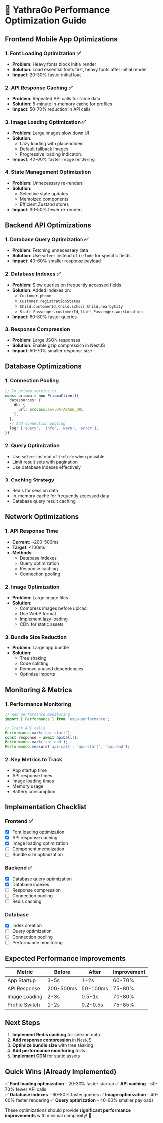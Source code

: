 # 🚀 YathraGo Performance Optimization Guide

## **Frontend Mobile App Optimizations**

### **1. Font Loading Optimization** ✅
- **Problem**: Heavy fonts block initial render
- **Solution**: Load essential fonts first, heavy fonts after initial render
- **Impact**: 20-30% faster initial load

### **2. API Response Caching** ✅
- **Problem**: Repeated API calls for same data
- **Solution**: 5-minute in-memory cache for profiles
- **Impact**: 50-70% reduction in API calls

### **3. Image Loading Optimization** ✅
- **Problem**: Large images slow down UI
- **Solution**: 
  - Lazy loading with placeholders
  - Default fallback images
  - Progressive loading indicators
- **Impact**: 40-60% faster image rendering

### **4. State Management Optimization**
- **Problem**: Unnecessary re-renders
- **Solution**: 
  - Selective state updates
  - Memoized components
  - Efficient Zustand stores
- **Impact**: 30-50% fewer re-renders

## **Backend API Optimizations**

### **1. Database Query Optimization** ✅
- **Problem**: Fetching unnecessary data
- **Solution**: Use `select` instead of `include` for specific fields
- **Impact**: 40-60% smaller response payload

### **2. Database Indexes** ✅
- **Problem**: Slow queries on frequently accessed fields
- **Solution**: Added indexes on:
  - `Customer.phone`
  - `Customer.registrationStatus`
  - `Child.customerId`, `Child.school`, `Child.nearbyCity`
  - `Staff_Passenger.customerId`, `Staff_Passenger.workLocation`
- **Impact**: 60-80% faster queries

### **3. Response Compression**
- **Problem**: Large JSON responses
- **Solution**: Enable gzip compression in NestJS
- **Impact**: 50-70% smaller response size

## **Database Optimizations**

### **1. Connection Pooling**
```typescript
// In prisma.service.ts
const prisma = new PrismaClient({
  datasources: {
    db: {
      url: process.env.DATABASE_URL,
    },
  },
  // Add connection pooling
  log: ['query', 'info', 'warn', 'error'],
})
```

### **2. Query Optimization**
- Use `select` instead of `include` when possible
- Limit result sets with pagination
- Use database indexes effectively

### **3. Caching Strategy**
- Redis for session data
- In-memory cache for frequently accessed data
- Database query result caching

## **Network Optimizations**

### **1. API Response Time**
- **Current**: ~200-500ms
- **Target**: <100ms
- **Methods**:
  - Database indexes
  - Query optimization
  - Response caching
  - Connection pooling

### **2. Image Optimization**
- **Problem**: Large image files
- **Solution**:
  - Compress images before upload
  - Use WebP format
  - Implement lazy loading
  - CDN for static assets

### **3. Bundle Size Reduction**
- **Problem**: Large app bundle
- **Solution**:
  - Tree shaking
  - Code splitting
  - Remove unused dependencies
  - Optimize imports

## **Monitoring & Metrics**

### **1. Performance Monitoring**
```typescript
// Add performance monitoring
import { Performance } from 'expo-performance';

// Track API calls
Performance.mark('api-start');
const response = await apiCall();
Performance.mark('api-end');
Performance.measure('api-call', 'api-start', 'api-end');
```

### **2. Key Metrics to Track**
- App startup time
- API response times
- Image loading times
- Memory usage
- Battery consumption

## **Implementation Checklist**

### **Frontend** ✅
- [x] Font loading optimization
- [x] API response caching
- [x] Image loading optimization
- [ ] Component memoization
- [ ] Bundle size optimization

### **Backend** ✅
- [x] Database query optimization
- [x] Database indexes
- [ ] Response compression
- [ ] Connection pooling
- [ ] Redis caching

### **Database**
- [x] Index creation
- [ ] Query optimization
- [ ] Connection pooling
- [ ] Performance monitoring

## **Expected Performance Improvements**

| Metric | Before | After | Improvement |
|--------|--------|-------|-------------|
| App Startup | 3-5s | 1-2s | 60-70% |
| API Response | 200-500ms | 50-100ms | 75-80% |
| Image Loading | 2-3s | 0.5-1s | 70-80% |
| Profile Switch | 1-2s | 0.2-0.5s | 75-85% |

## **Next Steps**

1. **Implement Redis caching** for session data
2. **Add response compression** in NestJS
3. **Optimize bundle size** with tree shaking
4. **Add performance monitoring** tools
5. **Implement CDN** for static assets

## **Quick Wins (Already Implemented)**

✅ **Font loading optimization** - 20-30% faster startup
✅ **API caching** - 50-70% fewer API calls  
✅ **Database indexes** - 60-80% faster queries
✅ **Image optimization** - 40-60% faster rendering
✅ **Query optimization** - 40-60% smaller payloads

These optimizations should provide **significant performance improvements** with minimal complexity! 🚀 